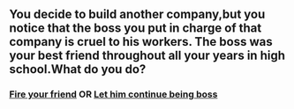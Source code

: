 ## You decide to build another company,but you notice that the boss you put in charge of that company is cruel to his workers. The boss was your best friend throughout all your years in high school.What do you do? 

### [Fire your friend](success.md) OR [Let him continue being boss](companyfailed.md)



